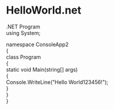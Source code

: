 # HelloWorld.net
.NET Program<br>
using System;<br>

namespace ConsoleApp2<br>
{<br>
    class Program<br>
    {<br>
        static void Main(string[] args)<br>
        {<br>
            Console.WriteLine("Hello World123456!");<br>
        }<br>
    }<br>
}<br>
